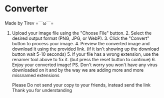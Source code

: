 # Converter
Made by Tirev =￣ω￣=

1. Upload your image file using the "Choose File" button.
        2. Select the desired output format (PNG, JPG, or WebP).
        3. Click the "Convert" button to process your image.
        4. Preview the converted image and download it using the provided link. (if it isn't showing up the download button wait 5-10 seconds)
        5. If your file has a wrong extension, use the renamer tool above to fix it. (but press the reset button to continue)
        6. Enjoy your converted image!
        PS. Don't worry you won't have any virus downloaded on it and by the way we are adding more and more missnamed extensions





   Please Do not send your copy to your friends, instead send the link
   Thank you for understanding
